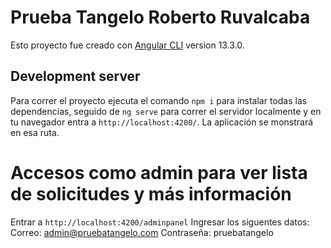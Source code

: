 # Prueba Tangelo Roberto Ruvalcaba

Esto proyecto fue creado con [Angular CLI](https://github.com/angular/angular-cli) version 13.3.0.

## Development server
Para correr el proyecto ejecuta el comando `npm i` para instalar todas las dependencias, seguido de
`ng serve` para correr el servidor localmente y en tu navegador entra a `http://localhost:4200/`. La aplicación se monstrará en esa ruta.

# Accesos como admin para ver lista de solicitudes y más información

Entrar a `http://localhost:4200/adminpanel`
Ingresar los siguentes datos: 
Correo: admin@pruebatangelo.com
Contraseña: pruebatangelo


